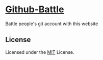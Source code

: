 # [Github-Battle](https://test-f6ba1.firebaseapp.com/)
Battle people's git account with this website

## License
Licensed under the [MIT](../LICENSE) License.

